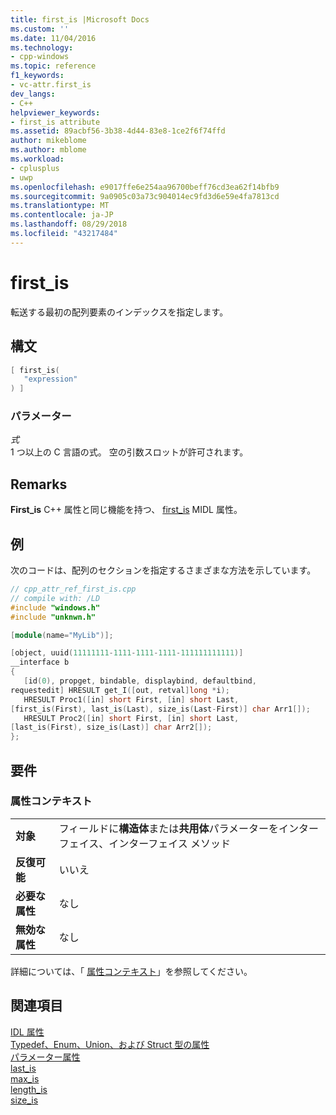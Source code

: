 ```yaml
---
title: first_is |Microsoft Docs
ms.custom: ''
ms.date: 11/04/2016
ms.technology:
- cpp-windows
ms.topic: reference
f1_keywords:
- vc-attr.first_is
dev_langs:
- C++
helpviewer_keywords:
- first_is attribute
ms.assetid: 89acbf56-3b38-4d44-83e8-1ce2f6f74ffd
author: mikeblome
ms.author: mblome
ms.workload:
- cplusplus
- uwp
ms.openlocfilehash: e9017ffe6e254aa96700beff76cd3ea62f14bfb9
ms.sourcegitcommit: 9a0905c03a73c904014ec9fd3d6e59e4fa7813cd
ms.translationtype: MT
ms.contentlocale: ja-JP
ms.lasthandoff: 08/29/2018
ms.locfileid: "43217484"
---
```

# <a name="firstis"></a>first_is

転送する最初の配列要素のインデックスを指定します。

## <a name="syntax"></a>構文

```cpp
[ first_is(
   "expression"
) ]
```

### <a name="parameters"></a>パラメーター

*式*  
1 つ以上の C 言語の式。 空の引数スロットが許可されます。

## <a name="remarks"></a>Remarks

**First_is** C++ 属性と同じ機能を持つ、 [first_is](/windows/desktop/Midl/first-is) MIDL 属性。

## <a name="example"></a>例

次のコードは、配列のセクションを指定するさまざまな方法を示しています。

```cpp
// cpp_attr_ref_first_is.cpp
// compile with: /LD
#include "windows.h"
#include "unknwn.h"

[module(name="MyLib")];

[object, uuid(11111111-1111-1111-1111-111111111111)]
__interface b
{
   [id(0), propget, bindable, displaybind, defaultbind,
requestedit] HRESULT get_I([out, retval]long *i);
   HRESULT Proc1([in] short First, [in] short Last,
[first_is(First), last_is(Last), size_is(Last-First)] char Arr1[]);
   HRESULT Proc2([in] short First, [in] short Last,
[last_is(First), size_is(Last)] char Arr2[]);
};
```

## <a name="requirements"></a>要件

### <a name="attribute-context"></a>属性コンテキスト

|||
|-|-|
|**対象**|フィールドに**構造体**または**共用体**パラメーターをインターフェイス、インターフェイス メソッド|
|**反復可能**|いいえ|
|**必要な属性**|なし|
|**無効な属性**|なし|

詳細については、「 [属性コンテキスト](../windows/attribute-contexts.md)」を参照してください。

## <a name="see-also"></a>関連項目

[IDL 属性](../windows/idl-attributes.md)  
[Typedef、Enum、Union、および Struct 型の属性](../windows/typedef-enum-union-and-struct-attributes.md)  
[パラメーター属性](../windows/parameter-attributes.md)  
[last_is](../windows/last-is.md)  
[max_is](../windows/max-is.md)  
[length_is](../windows/length-is.md)  
[size_is](../windows/size-is.md)  